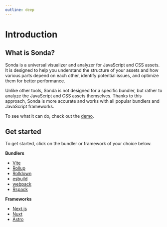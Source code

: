 ```yaml
---
outline: deep
---
```


# Introduction

## What is Sonda?

Sonda is a universal visualizer and analyzer for JavaScript and CSS assets. It is designed to help you understand the structure of your assets and how various parts depend on each other, identify potential issues, and optimize them for better performance.

Unlike other tools, Sonda is not designed for a specific bundler, but rather to analyze the JavaScript and CSS assets themselves. Thanks to this approach, Sonda is more accurate and works with all popular bundlers and JavaScript frameworks.

To see what it can do, check out the <a href="/demo.html" target="_blank">demo</a>.

## Get started

To get started, click on the bundler or framework of your choice below.

**Bundlers**

* [Vite](/bundlers/vite)
* [Rollup](/bundlers/rollup)
* [Rolldown](/bundlers/rolldown)
* [esbuild](/bundlers/esbuild)
* [webpack](/bundlers/webpack)
* [Rspack](/bundlers/rspack)

**Frameworks**

* [Next.js](/frameworks/nextjs)
* [Nuxt](/frameworks/nuxt)
* [Astro](/frameworks/astro)
